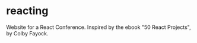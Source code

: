 # reacting
Website for a React Conference. Inspired by the ebook "50 React Projects", by Colby Fayock.
